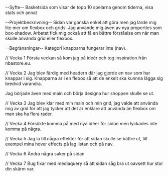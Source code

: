 --Syfte--
Basketsida som visar de topp 10 spelarna genom tiderna, visa stats och annat

--Projektbeskrivning--
Sidan var ganska enkel att göra men jag lärde mig lite mer om flexbox och grids. Jag använde mig även av nya properties som box-shadow. Arbetet fick mig också att få en bättre förståelse om när man skulle använda grid eller flexbox.

--Begränsningar--
Kategori knapparna fungerar inte (nav).

// Vecka 1
Första veckan så kom jag på ideér och tog inspiration från nbastore.eu.

// Vecka 2
Jag blev färdig med headern där jag gjorde en nav som har knappar i sig. Knapparna är i en flebox så att de enkelt ska kunnna lägga sig bredvid varandra.

Jag började även med main och börja designa hur shoppen skulle se ut.

// Vecka 3
Jag blev klar med min main och min grid, jag valde att använda mig av grid för att jag tycker att det är enklare att använda än flexbox om man ska ha flera rader.

// Vecka 4
Försökte komma på med nya idéer för sidan men lyckades inte komma på några.

// Vecka 5
Jag la till några effekter för att sidan skulle se bättre ut, till exempel mina hover effects på lag listan och på nav.

// Vecka 6
Ändra några saker på sidan

// Vecka 7
Bug fixar med mediaquery så att sidan såg bra ut oavsett hur stor din skärm var.